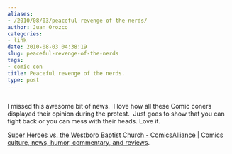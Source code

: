 ```yaml
---
aliases:
- /2010/08/03/peaceful-revenge-of-the-nerds/
author: Juan Orozco
categories:
- link
date: 2010-08-03 04:38:19
slug: peaceful-revenge-of-the-nerds
tags:
- comic con
title: Peaceful revenge of the nerds.
type: post
---
```


<p style="text-align:center;">
  <a href="http://www.comicsalliance.com/2010/07/22/super-heroes-vs-the-westboro-baptist-church/"><img src='http://juanthedesigner.files.wordpress.com/2010/08/img10071.jpg?w=580' alt='' data-recalc-dims="1" /></a>
</p>

I missed this awesome bit of news.  I love how all these Comic coners displayed their opinion during the protest.  Just goes to show that you can fight back or you can mess with their heads. Love it.

[Super Heroes vs. the Westboro Baptist Church - ComicsAlliance | Comics culture, news, humor, commentary, and reviews][1].

[1]: http://www.comicsalliance.com/2010/07/22/super-heroes-vs-the-westboro-baptist-church/